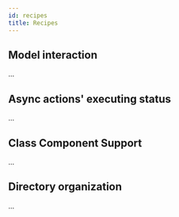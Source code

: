 ```yaml
---
id: recipes
title: Recipes
---
```


## Model interaction

...

## Async actions' executing status

...

## Class Component Support

...

## Directory organization

...
